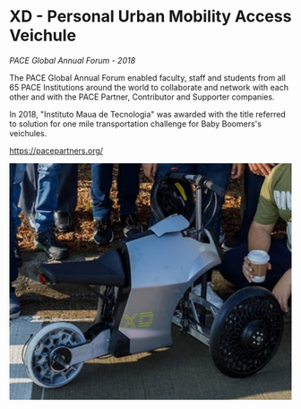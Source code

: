 # XD - Personal Urban Mobility Access Veichule
_PACE Global Annual Forum - 2018_

The PACE Global Annual Forum enabled faculty, staff and students from all 65 PACE Institutions around the world to collaborate and network with each other and with the PACE Partner, Contributor and Supporter companies.

In 2018, "Instituto Maua de Tecnologia" was awarded with the title referred to solution for one mile transportation challenge for Baby Boomers's veichules.

https://pacepartners.org/

![Screenshot](xd.png)

